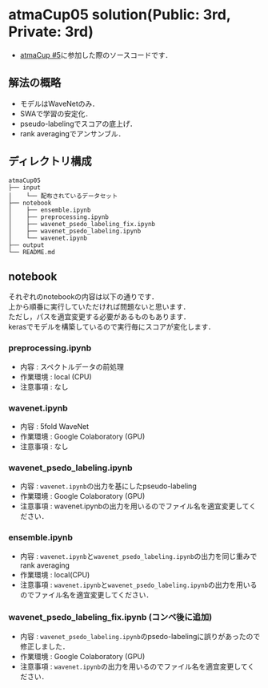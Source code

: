 # atmaCup05 solution(Public: 3rd, Private: 3rd)

* [atmaCup #5](https://atma.connpass.com/event/175139/)に参加した際のソースコードです．

## 解法の概略
* モデルはWaveNetのみ．
* SWAで学習の安定化．
* pseudo-labelingでスコアの底上げ．
* rank averagingでアンサンブル．

## ディレクトリ構成
```
atmaCup05
├── input
│    └── 配布されているデータセット
├── notebook
│    ├── ensemble.ipynb
│    ├── preprocessing.ipynb
│    ├── wavenet_psedo_labeling_fix.ipynb
│    ├── wavenet_psedo_labeling.ipynb
│    └── wavenet.ipynb
├── output
└── README.md
```

## notebook 
それぞれのnotebookの内容は以下の通りです．  
上から順番に実行していただければ問題ないと思います．  
ただし，パスを適宜変更する必要があるものもあります．  
kerasでモデルを構築しているので実行毎にスコアが変化します．  

### preprocessing.ipynb
* 内容 : スペクトルデータの前処理
* 作業環境 : local (CPU)  
* 注意事項 : なし

### wavenet.ipynb
* 内容 : 5fold WaveNet
* 作業環境 : Google Colaboratory (GPU)  
* 注意事項 : なし

### wavenet_psedo_labeling.ipynb
* 内容 : `wavenet.ipynb`の出力を基にしたpseudo-labeling
* 作業環境 : Google Colaboratory (GPU)  
* 注意事項 : wavenet.ipynbの出力を用いるのでファイル名を適宜変更してください．

### ensemble.ipynb
* 内容 : `wavenet.ipynb`と`wavenet_psedo_labeling.ipynb`の出力を同じ重みでrank averaging
* 作業環境 : local(CPU)  
* 注意事項 : `wavenet.ipynb`と`wavenet_psedo_labeling.ipynb`の出力を用いるのでファイル名を適宜変更してください．

### wavenet_psedo_labeling_fix.ipynb (コンペ後に追加)
* 内容 : `wavenet_psedo_labeling.ipynb`のpsedo-labelingに誤りがあったので修正しました．
* 作業環境 : Google Colaboratory (GPU)  
* 注意事項 : `wavenet.ipynb`の出力を用いるのでファイル名を適宜変更してください．
